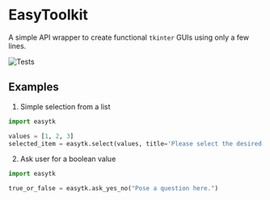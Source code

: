 # EasyToolkit

A simple API wrapper to create functional `tkinter` GUIs using only a few lines.

![Tests](https://github.com/MalteHerrmann/easy-toolkit/actions/workflows/Tests.yml/badge.svg)

## Examples

1. Simple selection from a list

```python
import easytk

values = [1, 2, 3]
selected_item = easytk.select(values, title='Please select the desired value: ')
```

2. Ask user for a boolean value

```python
import easytk

true_or_false = easytk.ask_yes_no("Pose a question here.")
```
